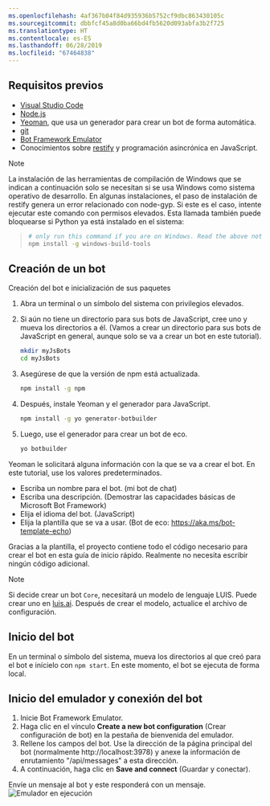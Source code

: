 ```yaml
---
ms.openlocfilehash: 4af367b04f84d935936b5752cf9dbc863430105c
ms.sourcegitcommit: dbbfcf45a8d0ba66bd4fb5620d093abfa3b2f725
ms.translationtype: HT
ms.contentlocale: es-ES
ms.lasthandoff: 06/28/2019
ms.locfileid: "67464838"
---
```

## <a name="prerequisites"></a>Requisitos previos

- [Visual Studio Code](https://www.visualstudio.com/downloads)
- [Node.js](https://nodejs.org/)
- [Yeoman](http://yeoman.io/), que usa un generador para crear un bot de forma automática.
- [git](https://git-scm.com/)
- [Bot Framework Emulator](https://aka.ms/bot-framework-emulator-readme)
- Conocimientos sobre [restify](http://restify.com/) y programación asincrónica en JavaScript.

> [!NOTE]
> La instalación de las herramientas de compilación de Windows que se indican a continuación solo se necesitan si se usa Windows como sistema operativo de desarrollo.
> En algunas instalaciones, el paso de instalación de restify genera un error relacionado con node-gyp.
> Si este es el caso, intente ejecutar este comando con permisos elevados.
> Esta llamada también puede bloquearse si Python ya está instalado en el sistema:

> ```bash
> # only run this command if you are on Windows. Read the above note. 
> npm install -g windows-build-tools
> ```

## <a name="create-a-bot"></a>Creación de un bot

Creación del bot e inicialización de sus paquetes

1. Abra un terminal o un símbolo del sistema con privilegios elevados.
1. Si aún no tiene un directorio para sus bots de JavaScript, cree uno y mueva los directorios a él. (Vamos a crear un directorio para sus bots de JavaScript en general, aunque solo se va a crear un bot en este tutorial).

   ```bash
   mkdir myJsBots
   cd myJsBots
   ```

1. Asegúrese de que la versión de npm está actualizada.

   ```bash
   npm install -g npm
   ```

1. Después, instale Yeoman y el generador para JavaScript.

   ```bash
   npm install -g yo generator-botbuilder
   ```

1. Luego, use el generador para crear un bot de eco.

   ```bash
   yo botbuilder
   ```

Yeoman le solicitará alguna información con la que se va a crear el bot. En este tutorial, use los valores predeterminados.

- Escriba un nombre para el bot. (mi bot de chat)
- Escriba una descripción. (Demostrar las capacidades básicas de Microsoft Bot Framework)
- Elija el idioma del bot. (JavaScript)
- Elija la plantilla que se va a usar. (Bot de eco: https://aka.ms/bot-template-echo)

Gracias a la plantilla, el proyecto contiene todo el código necesario para crear el bot en esta guía de inicio rápido. Realmente no necesita escribir ningún código adicional.

> [!NOTE]
> Si decide crear un bot `Core`, necesitará un modelo de lenguaje LUIS. Puede crear uno en [luis.ai](https://www.luis.ai). Después de crear el modelo, actualice el archivo de configuración.

## <a name="start-your-bot"></a>Inicio del bot

En un terminal o símbolo del sistema, mueva los directorios al que creó para el bot e inícielo con `npm start`. En este momento, el bot se ejecuta de forma local.

## <a name="start-the-emulator-and-connect-your-bot"></a>Inicio del emulador y conexión del bot

1. Inicie Bot Framework Emulator.
2. Haga clic en el vínculo **Create a new bot configuration** (Crear configuración de bot) en la pestaña de bienvenida del emulador. 
3. Rellene los campos del bot. Use la dirección de la página principal del bot (normalmente http://localhost:3978) y anexe la información de enrutamiento "/api/messages" a esta dirección.
4. A continuación, haga clic en **Save and connect** (Guardar y conectar).

Envíe un mensaje al bot y este responderá con un mensaje.
![Emulador en ejecución](../media/emulator-v4/js-quickstart.png)
